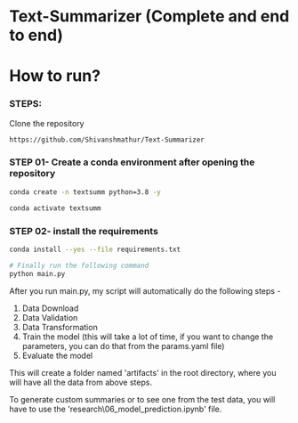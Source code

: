 # Text-Summarizer (Complete and end to end)

# How to run?
### STEPS:

Clone the repository

```bash
https://github.com/Shivanshmathur/Text-Summarizer
```
### STEP 01- Create a conda environment after opening the repository

```bash
conda create -n textsumm python=3.8 -y
```

```bash
conda activate textsumm
```


### STEP 02- install the requirements
```bash
conda install --yes --file requirements.txt
```


```bash
# Finally run the following command
python main.py
```

After you  run main.py, my script will automatically do the following steps - 
1. Data Download
2. Data Validation
3. Data Transformation
4. Train the model (this will take a lot of time, if you want to change the parameters, you can do that from the params.yaml file)
5. Evaluate the model

This will create a folder named 'artifacts' in the root directory, where you will have all the data from above steps.

To generate custom summaries or to see one from the test data, you will have to use the 'research\06_model_prediction.ipynb' file.